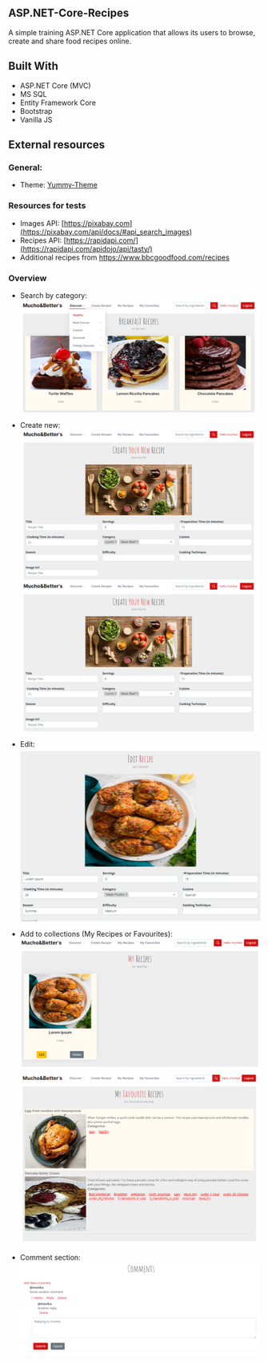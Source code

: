 ## ASP.NET-Core-Recipes
A simple training ASP.NET Core application that allows its users to browse, create and share food recipes online.

## Built With
* ASP.NET Core (MVC)
* MS SQL
* Entity Framework Core
* Bootstrap
* Vanilla JS

 ## External resources
 ### General:
* Theme: [Yummy-Theme](https://bootstrapmade.com/yummy-bootstrap-restaurant-website-template/)
 ### Resources for tests
* Images API: [https://pixabay.com](https://pixabay.com/api/docs/#api_search_images)
* Recipes API: [https://rapidapi.com/](https://rapidapi.com/apidojo/api/tasty/)
* Additional recipes from https://www.bbcgoodfood.com/recipes
  
### Overview
* Search by category:
![by-category](./Screenshots/by-category.png)

* Create new:
![create-1](./Screenshots/create-1.png)
![create-2](./Screenshots/create-1.png)

* Edit:
![edit](./Screenshots/edit.png)

* Add to collections (My Recipes or Favourites):
![my-recipes](./Screenshots/my-recipes.png)
![favourite-recipes](./Screenshots/favourite-recipes.png)

* Comment section:
![comments](./Screenshots/comments.png)
